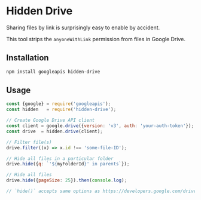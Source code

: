 # Hidden Drive

Sharing files by link is surprisingly easy to enable by accident.

This tool strips the `anyoneWithLink` permission from files in Google Drive.

## Installation

```bash
npm install googleapis hidden-drive
```

## Usage

```javascript
const {google} = require('googleapis');
const hidden   = require('hidden-drive');

// Create Google Drive API client
const client = google.drive({version: 'v3', auth: 'your-auth-token'});
const drive  = hidden.drive(client);

// Filter file(s)
drive.filter((x) => x.id !== 'some-file-ID');

// Hide all files in a particular folder
drive.hide({q: `'${myFolderId}' in parents`});

// Hide all files
drive.hide({pageSize: 25}).then(console.log);

// `hide()` accepts same options as https://developers.google.com/drive/api/v3/reference/files/list
```
